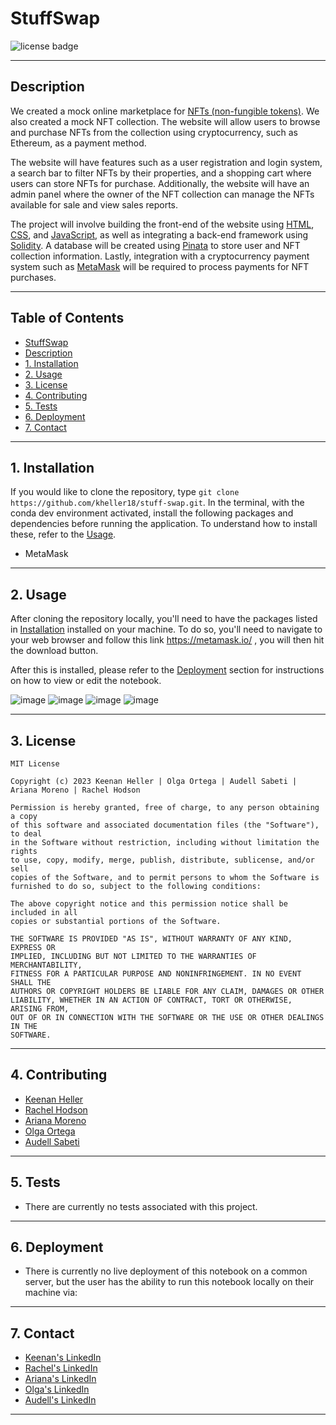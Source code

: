 # StuffSwap

![license badge](https://shields.io/badge/license-mit-blue)

---

## Description
We created a mock online marketplace for [NFTs (non-fungible tokens)](https://en.wikipedia.org/wiki/Non-fungible_token). We also created a mock NFT collection. The website will allow users to browse and purchase NFTs from the collection using cryptocurrency, such as Ethereum, as a payment method.

The website will have features such as a user registration and login system, a search bar to filter NFTs by their properties, and a shopping cart where users can store NFTs for purchase. Additionally, the website will have an admin panel where the owner of the NFT collection can manage the NFTs available for sale and view sales reports.

The project will involve building the front-end of the website using [HTML](https://developer.mozilla.org/en-US/docs/Learn/Getting_started_with_the_web/HTML_basics), [CSS](https://developer.mozilla.org/en-US/docs/Learn/Getting_started_with_the_web/CSS_basics), and [JavaScript](https://www.javascript.com/), as well as integrating a back-end framework using [Solidity](https://soliditylang.org/). A database will be created using [Pinata](https://www.pinata.cloud/) to store user and NFT collection information. Lastly, integration with a cryptocurrency payment system such as [MetaMask](https://metamask.io/download/) will be required to process payments for NFT purchases.

---

## Table of Contents

  - [StuffSwap](#stuffswap)
  - [Description](#description)
  - [1. Installation](#1-installation)
  - [2. Usage](#2-usage)
  - [3. License](#3-license)
  - [4. Contributing](#4-contributing)
  - [5. Tests](#5-tests)
  - [6. Deployment](#6-deployment)
  - [7. Contact](#7-contact)

---

## 1. Installation

  If you would like to clone the repository, type `git clone https://github.com/kheller18/stuff-swap.git`.
  In the terminal, with the conda dev environment activated, install the following packages and dependencies before running the application. To understand how to install these, refer to the [Usage](#2-usage).
  - MetaMask


---

## 2. Usage

  After cloning the repository locally, you'll need to have the packages listed in [Installation](#1-installation) installed on your machine. To do so, you'll need to navigate to your web browser and follow this link https://metamask.io/ , you will then hit the download button. 

  After this is installed, please refer to the [Deployment](#6-deployment) section for instructions on how to view or edit the notebook.
  
  ![image](https://user-images.githubusercontent.com/116121637/230520524-90a77251-cd82-4afe-9710-0f059431f4e5.png)
  ![image](https://user-images.githubusercontent.com/116121637/230520605-8f9840b9-b828-4cb2-ae83-4bfd1901b87a.png)
  ![image](https://user-images.githubusercontent.com/116121637/230520641-234b5798-8667-44e8-a396-93e2a8f93f78.png)
  ![image](https://user-images.githubusercontent.com/116121637/230520690-f230fe9f-8bf3-4d54-9ca4-17aa980b66ab.png)





---

## 3. License
  ```
  MIT License

  Copyright (c) 2023 Keenan Heller | Olga Ortega | Audell Sabeti | Ariana Moreno | Rachel Hodson

  Permission is hereby granted, free of charge, to any person obtaining a copy
  of this software and associated documentation files (the "Software"), to deal
  in the Software without restriction, including without limitation the rights
  to use, copy, modify, merge, publish, distribute, sublicense, and/or sell
  copies of the Software, and to permit persons to whom the Software is
  furnished to do so, subject to the following conditions:

  The above copyright notice and this permission notice shall be included in all
  copies or substantial portions of the Software.

  THE SOFTWARE IS PROVIDED "AS IS", WITHOUT WARRANTY OF ANY KIND, EXPRESS OR
  IMPLIED, INCLUDING BUT NOT LIMITED TO THE WARRANTIES OF MERCHANTABILITY,
  FITNESS FOR A PARTICULAR PURPOSE AND NONINFRINGEMENT. IN NO EVENT SHALL THE
  AUTHORS OR COPYRIGHT HOLDERS BE LIABLE FOR ANY CLAIM, DAMAGES OR OTHER
  LIABILITY, WHETHER IN AN ACTION OF CONTRACT, TORT OR OTHERWISE, ARISING FROM,
  OUT OF OR IN CONNECTION WITH THE SOFTWARE OR THE USE OR OTHER DEALINGS IN THE
  SOFTWARE.
  ```
---

## 4. Contributing

  + [Keenan Heller](https://github.com/kheller18)
  + [Rachel Hodson](https://github.com/rachelannhodson)
  + [Ariana Moreno](https://github.com/arianamoreno13)
  + [Olga Ortega](https://github.com/olgaortega5)
  + [Audell Sabeti](https://github.com/asabeti)

---

## 5. Tests

  + There are currently no tests associated with this project.

---

## 6. Deployment
  + There is currently no live deployment of this notebook on a common server, but the user has the ability to run this notebook locally on their machine via:

---

## 7. Contact

  + [Keenan's LinkedIn](https://www.linkedin.com/in/keenanheller/)
  + [Rachel's LinkedIn](https://www.linkedin.com/in/rachelannhodson/)
  + [Ariana's LinkedIn](www.linkedin.com/in/ariana-moreno-52b2b7211)
  + [Olga's LinkedIn](https://www.linkedin.com/in/olga-ortega-82a15329)
  + [Audell's LinkedIn](https://www.linkedin.com/in/audell-sabeti-38375a1b2)

---
